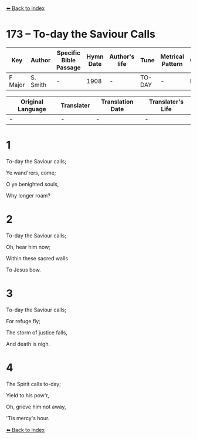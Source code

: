 [⬅️ Back to index](../README.md)

# 173 – To-day the Saviour Calls

Key | Author   | Specific Bible Passage     |Hymn Date |Author's life |Tune |Metrical Pattern   |Composer/Source
-- | --------- | ---------------------------|----------|--------------|-----|-------------------|-------------  
F Major |S. Smith |- |1908 |- |TO-DAY |- |L. Mason

Original Language | Translater | Translation Date   | Translater's Life  
----------------- | --------- | --------------------|-------------     
\- |- |- |-




# 1

To-day the Saviour calls;

Ye wand'rers, come;

O ye benighted souls,

Why longer roam?



# 2

To-day the Saviour calls;

Oh, hear him now;

Within these sacred walls

To Jesus bow.



# 3

To-day the Saviour calls;

For refuge fly;

The storm of justice falls,

And death is nigh.



# 4

The Spirit calls to-day;

Yield to his pow'r,

Oh, grieve him not away,

'Tis mercy's hour.

[⬅️ Back to index](../README.md)
